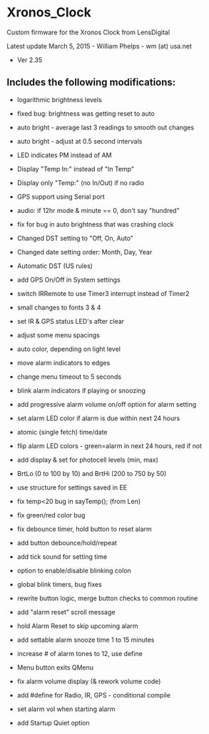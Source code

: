 # Xronos_Clock
Custom firmware for the Xronos Clock from LensDigital

Latest update March 5, 2015 - William Phelps - wm (at) usa.net 
* Ver 2.35
 
## **Includes the following modifications:** ##

* logarithmic brightness levels
* fixed bug: brightness was getting reset to auto
* auto bright - average last 3 readings to smooth out changes
* auto bright - adjust at 0.5 second intervals
* LED indicates PM instead of AM
* Display "Temp In:" instead of "In Temp"
* Display only "Temp:" (no In/Out) if no radio
* GPS support using Serial port
* audio: if 12hr mode & minute == 0, don't say "hundred"

* fix for bug in auto brightness that was crashing clock
* Changed DST setting to "Off, On, Auto"
* Changed date setting order: Month, Day, Year
* Automatic DST (US rules)

* add GPS On/Off in System settings
* switch IRRemote to use Timer3 interrupt instead of Timer2
* small changes to fonts 3 & 4
* set IR & GPS status LED's after clear
* adjust some menu spacings
* auto color, depending on light level
* move alarm indicators to edges
* change menu timeout to 5 seconds
* blink alarm indicators if playing or snoozing
* add progressive alarm volume on/off option for alarm setting
* set alarm LED color if alarm is due within next 24 hours
* atomic (single fetch) time/date
* flip alarm LED colors - green=alarm in next 24 hours, red if not
* add display & set for photocell levels (min, max)
*  BrtLo (0 to 100 by 10) and BrtHi (200 to 750 by 50)
* use structure for settings saved in EE
* fix temp<20 bug in sayTemp(); (from Len)
* fix green/red color bug
* fix debounce timer, hold button to reset alarm
* add button debounce/hold/repeat 
* add tick sound for setting time
* option to enable/disable blinking colon
* global blink timers, bug fixes
* rewrite button logic, merge button checks to common routine
* add "alarm reset" scroll message
* hold Alarm Reset to skip upcoming alarm
* add settable alarm snooze time 1 to 15 minutes
* increase # of alarm tones to 12, use define
* Menu button exits QMenu
* fix alarm volume display (& rework volume code)
* add #define for Radio, IR, GPS - conditional compile
* set alarm vol when starting alarm
* add Startup Quiet option
